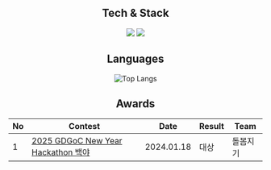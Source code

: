 <div align=center>
    
## Tech & Stack
<div>
    <img src="https://img.shields.io/badge/Spring%20Boot-6DB33F?style=for-the-badge&logo=Spring&logoColor=white"/>
    <img src="https://img.shields.io/badge/MySQL-4479A1?style=for-the-badge&logo=Spring&logoColor=white"/>    
</div>

## Languages
![Top Langs](https://github-readme-stats.vercel.app/api/top-langs/?username=Hyun0828&layout=compact&theme=dark)

## Awards
<table>
  <thead>
    <tr>
      <th>No</th>
      <th>Contest</th>
      <th>Date</th>
      <th>Result</th>
      <th>Team</th>
    </tr>
  </thead>
  <tbody>
    <tr>
      <td>1</td>
      <td><a href="https://pangmoo.notion.site/2025-GDGoC-KR-HACKATHON-f06eb012ef3741c2bf2bf3c6b8009a54" target="_blank">2025 GDGoC New Year Hackathon 백야</a></td>
      <td>2024.01.18</td>
      <td>대상</td>
      <td>돌봄지기</td>
    </tr
  </tbody>
</table>


</div>
